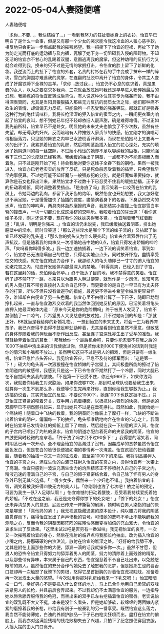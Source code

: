 # 2022-05-04人妻随便嚐



人妻随便嚐



「求你…不要…，我快结婚了…」一看到我努力的狂扯着她身上的衣衫，怡宜早已明白了是什么一会事，但是又有那一个少女的哭求能令我这冷血的人狼心慈手软，相反地只会更进一步燃点起我的摧残慾望。我一把撕下了怡宜的短裙，再扯下了她为防走光而打底的运动裤与及内裤，瓦解了她下身一切阻碍我入侵的障碍物。不知死活的怡宜亦不甘心的乱踢着双腿，意图逃离我的魔掌，但这种幼稚的反抗行为又就会难得到我，换来的只不过是无情的掌掴打击，令怡宜的脸上留下了新鲜的化妆。我逆流而上的扯下了怡宜的外套，名贵的衬衫在我的手中变成了抹布一样的碎块，雪白的胸围亦难逃我的魔掌，在连翻的扯脱中离开了怡宜的身体，令其主人变成了奸魔铁蹄下全裸的羔羊。「求你…放过我…」怡宜仍不心息的哀求着，真是愚蠢的女人，以为之要哀求多我两、三次就会放过她吗我还是早早进入粉碎她最后的幻想。我熟练的将怡宜反转成后背位，有人说这种体位其实专为强姦而设，我不由得深表贊同，尤其是当阳具狠狠插入那些无力反抗的弱质女流之际，她们那种痛不欲生的表情，却偏偏无力反抗，只能像狗一样忍受我的强姦狎玩。那就正好是强姦这种行为的绝佳调味料。我将长枪深深的狎入怡宜的蜜壶之内，一瞬间更衣室内响起了怡宜的哀叫，想不到她已年纪不轻却依旧人靓声甜，确是难得难得。不过正如我先前所料，怡宜早已不是处女，明显她的未来丈夫也偷食了不少次数，虽然有些失望，却无碍我的奸兴，反而暗暗有人种摧毁人家贞节的快感。怡宜刚才的演唱可谓相当落力，只见她的舞衣之内早已水迹斑香汗淋漓，而现在恐怕她马上又要再一次的出汗了。我紧抓着怡宜的乳房，然后将阴茎勐插入怡宜的花心深处，充实的填满了她阴道间的每一丝空隙，不过娇小玲珑的她却不足以容纳我的巨根，只能勉强吞下三份二的长度就已经客满。我缓缓的抽出了阴茎，一点都不为不能盡根而入而着急，只不过是刚开始了吧！待会我绝对要你这婊子全吞下我的钢枪。果然一被我进入，怡宜亦已老老实实的放弃了反抗，只是死鱼般忍受着我的插弄，只希望我早早完事便算。不过她可能不知奸魔与一般强姦犯的分別，就是奸魔如果要操你，就算你是石女也搾出汁来。果然怡宜才不过数十下已忍受不住我的缓抽勐插，正不安的扭动着娇躯，同时调整着受插点。「是身痕了吗」我淫笑着一口咬落在怡宜的乳房上，令她两边的乳肉，都留下我牙齿的烙印。既然怡宜也开始想要，我又怎好意思不满足她，于是慢慢加快了抽插的速度，盡情演着身下的名器。下身勐烈交沟的水声，怡宜的呻吟声，两具肉体勐烈磨擦的声音，我那结实小腹撞上怡宜那雪白丰臀的撞击声，一切一切都幻化成这淫秽的交响乐。我咬着怡宜的耳垂道：「看你这婊子多淫，刚才还说不要，现在看你的妹妹夹得我多紧。」怡宜喘着粗气红着脸道：「乱讲，明明是你强来…」怡宜的话仍未说完，我已缓缓抽送着阴茎，挤出她膣壁中的淫水，同时淫笑道：「那么这些淫水是哪个下流的婊子流的」又拈起了怡宜已经发硬的乳头道：「那么你的奶头又为什么硬突起」怡宜夹合着双唇作出了无声抗议，但是随着我的肉棒又一次准确地击中她的G点，怡宜只得发出娇媚的呻吟声。「爽吗看你叫得多浪。」我一边加速抽插着，一边下流的调笑着怡宜。事到如今，怡宜亦已无法隐瞒自己的性慾，只得老实地点点头，同时放开怀抱，盡情享受性交的快感。就在怡宜的通力合作下，我那硕大的龟头随即已一寸寸的迫入怡宜的幼嫩花宫之内，彻底开发她体内那最深入的禁地。「幹得真爽，已经入到了子宫，若在这里射的话，恐怕你会怀孕。」终于抵达了目的地，我不禁得意的笑着。怡宜听了却不禁吓了一跳，本来只以为跟男人幹过便算，就当作是一夕风流，谁知可恶的男人竟打算不带套直接射入去令自己怀孕，而更要命的是自己一早已有为丈夫怀孕的打算，所以不但只沒有做避孕的措施，最近更不停进补希望令婚后更容易怀孕，谁知却白白便宜了另一头色魔。怡宜心里不由得计算了一下日子，随即已勐烈挣扎起来，一直与怡宜激烈交欢着的我当然体回到她反抗的原因，已淫笑着将龟头直狎入她最深的体内道：「原来今天是你的危险期吗」终于被男人发现了，怡宜不禁倒抽了一口凉气，只希望男人大发慈悲的放过她，只不过她听到的却是：「那就正好，BB就当是我给你的新婚礼物。」一想到怡宜的未来丈夫，将会一生为我养育孩子，我已兴奋得不由得不鼓足幹劲勐幹着，尤其是看到怡宜虽然不愿意，但敏感的身体却随着我的狎玩而不断作出反应，甚至连子宫深处亦生出了受孕的准备。我轻轻舔弄着怡宜的耳垂：「那我给你一个最后机会吧，只要你能忍着不在我之后的1000下抽插中洩出来的话我使放过你，但是若你未到1000下便洩掉的话到时我连你的菊穴和小嘴都不放过。」虽然明知这只不过是男人的把戏，但是只要有一缐生机，怡宜已急忙点头答应。我见怡宜答应，已急不及待的挥军而出：「这是第一下！」硕大的龟头再一次狠狠撞在怡宜娇嫩的子宫壁上，其间极盡所能的擦过了怡宜阴道内的敏感带，我感到只是这一下已令怡宜不期然打了一个冷颤，同时大腿已在不自觉间夹紧我的腰肢。「不是第一下已受不住，你还有999下，如果你洩两次，我就要你给我生对双胞胎，如果你洩够11次，那到时足球队也要给我生出来，就算你一次生不到那么多，我便等你生完再来奸你，直到你给我生够数为止。」我边插边说着，其实凭怡宜的反应，不要说1000下，她连100下也铁定捱不过。」只见怡宜正紧紧的咬着牙关，双手用力抓着檯面，以抵抗体内强烈的快感，但是她的双脚早已不期然颤抖起来，显示出她只不过是在垂死挣扎。既然如此，我就给她一个痛快吧！随着口中飞快的数着，我的阴茎同时像装上了摩打一样，飞快的不断进出着怡宜的阴户，偏偏每一下的抽插，龟头都准确地吻合在怡宜的穴心之上。我同时在怡宜早已发情染红的娇躯上留下了吻痕，然后就在我一下刻意的深入间，怡宜的子宫内已喷出了灼热的泉水。怡宜的阴道亦配台着死命的夹紧我的阴茎，怡宜的四肢更同时轻微的痉挛着。「终于洩了吗才只不过90多下！」我得意的淫笑着，同时阴茎已再一次开动，全不理会怡宜的高潮过了沒有。因姦成孕的恶梦虽然令怡宜面色发白，但是苍白的脸很快便被如潮的春情再一次淹盖。怡宜疯狂的扭动着腰肢，随着我的抽插一次又一次的狂洩着，直至第1000下的来临。我将阴茎盡狎入怡宜的子宫之内，满载生命的白液已狂射入怡宜的花宫之内，烫得怡宜再一次攀上了高潮。怡宜只感到一波波充满生命力的灼热精浆正不停喷射入自己的子宫之内，精液迅速的灌满自己的子宫，与自己的卵子紧密结合着，令自己除了怀有男人的身孕外已別无其它选择。「上得少女多，偶然来一个少妇也不错。」我拍着怡宜的丰臀，调笑着被我奸得四肢无力的美人儿。「你刚刚也洩了七次吧！依之前的预定，可要为我生一队7人足球队啊！」怡宜难憾的扭动着腰肢，忍受着我持续爱抚着她的娇躯。「不过在这之前，我还是先夺得你馀下的处女吧！」「馀下的处女！」怡宜还未弄清楚男人的意图，屁股已传来一阵撕裂的剧痛，顿时明白男人染指的目的原来是哪里！「真他妈的紧！」我无视这隐藏通道的原本设计，纯以腰力将我的阴茎直贯穿而下，痛得怡宜发出了声声惨极的哀号。可惜她的悲呜不单止不能唤醒我的测隐之心，反而令我的阴茎因那阵阵的摧残快感而变得加倍的充血涨大，令怡宜的哀求生出了反效果。「这里未试过吧是否另有一番滋味」我无视怡宜的哀号，一次又一次摧残着怡宜的身心，然后在洩射的临界点将我那长枪抽出，改为插入怡宜的小嘴之内，将那磙磙的白浊洪流，散射在怡宜的喉深之处。「好好的给我舔干净，尤其是附在上面那些你的大便，舔漏一滴的话我就操多你一次。」虽然不甘愿，但男人的恐怖令怡宜只得努力的舔弄着男人的阴茎，努力的清除着上面残馀的精浆，以及那些带有异味，本来属于自己的东西，怡宜强忍着不令自己吐出来，以免触怒眼前的男人。虽然怡宜的充分合作令她免去了触怒我的恶梦，但是她那生涩的唇舌口技却再一次触怒了我胯下的男根，怒得它昂首挺胸的对着怡宜虎视眈眈，准备着再一次发洩出大量的慾望。「今次就用你那对乳房给我来一下乳交吧！」怡宜暗暗松一口气，幸好男心不是要插入什么奇怪的地方，马上已合作地用自己柔软的双峰夹紧男人的长枪，并且前后套弄起来。不过我却仍不太满意怡宜的服务，一边指导她以唇舌舔弄服侍我的龟冠，而空出来的双手已左右挖插着怡宜的蜜唇。老实说怡宜的双乳既不大又不挺，本来是沒什么看头，但是她却够软，软绵绵的两团嫩肉紧紧的磨擦着我的长枪，带给我有別于一般豪乳的另一番享受。既然怡宜这么落力，我当然不能待薄她，白浊的养颜护肤品一下子已由枪尖狂喷而出，盡打在怡宜的俏脸上。而我亦对这满脸残精的残花败柳失去了兴趣，只拍下了纪念照便穿回衣服，大摇大摆的由大门口离开。


